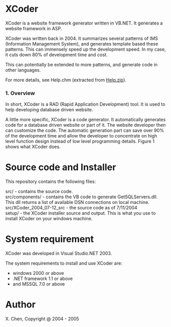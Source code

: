 XCoder
======

XCoder is a website framework generator written in VB.NET. It generates a website framework in ASP.

XCoder was written back in 2004. It summarizes several patterns of IMS (Information Management System), and generates template based these patterns. This can immensely speed up the development speed. In my case, it cuts down 80% of development time and cost.

This can potentially be extended to more patterns, and generate code in other languages.

For more details, see Help.chm (extracted from <a href="https://github.com/chenx/XCoder/releases/download/XCoder_v1.0.0_2005/Help.zip">Help.zip</a>).

<h3>1. Overview</h3>

In short, XCoder is a RAD (Rapid Application Development) tool. It is used to help developing database driven website.

A little more specific, XCoder is a code generator. It automatically generates code for a database driven website or part of it. The website developer then can customize the code. The automatic generation part can save over 90% of the development time and allow the developer to concentrate on high level function design instead of low level programming details. Figure 1 shows what XCoder does. 


Source code and Installer
=========================

This repository contains the following files: 

src/ - contains the source code.     
src/components/ - contains the VB code to generate GetSQLServers.dll. This dll returns a list of available DSN connections on local machine.    
src/XCoder_2004_07-12_src - the source code as of 7/11/2004    
setup/ - the XCoder installer source and output. This is what you use to install XCoder on your windows machine.    

System requirement
==================

XCoder was developed in Visual Studio.NET 2003. 

The system requirements to install and use XCoder are:    
- windows 2000 or above    
- .NET framework 1.1 or above    
- and MSSQL 7.0 or above   

Author
======
X. Chen, Copyright @ 2004 - 2005


